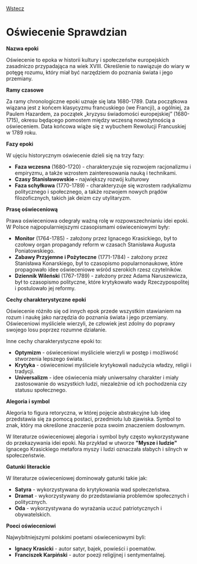 [Wstecz](../polski.md)

# Oświecenie Sprawdzian

**Nazwa epoki**

Oświecenie to epoka w historii kultury i społeczeństw europejskich zasadniczo przypadająca na wiek XVIII. Określenie to nawiązuje do wiary w potęgę rozumu, który miał być narzędziem do poznania świata i jego przemiany.

**Ramy czasowe**

Za ramy chronologiczne epoki uznaje się lata 1680-1789. Data początkowa wiązana jest z końcem klasycyzmu francuskiego (we Francji), a ogólniej, za Paulem Hazardem, za początek „kryzysu świadomości europejskiej” (1680-1715), okresu będącego pomostem między wczesną nowożytnością a oświeceniem. Data końcowa wiąże się z wybuchem Rewolucji Francuskiej w 1789 roku.

**Fazy epoki**

W ujęciu historycznym oświecenie dzieli się na trzy fazy:

-   **Faza wczesna** (1680-1720) - charakteryzuje się rozwojem racjonalizmu i empiryzmu, a także wzrostem zainteresowania nauką i technikami.
-   **Czasy Stanisławowskie -** największy rozwój kulturowy
-   **Faza schyłkowa** (1770-1789) - charakteryzuje się wzrostem radykalizmu politycznego i społecznego, a także rozwojem nowych prądów filozoficznych, takich jak deizm czy utylitaryzm.

**Prasę oświeceniową**

Prawa oświeceniowa odegrały ważną rolę w rozpowszechnianiu idei epoki. W Polsce najpopularniejszymi czasopismami oświeceniowymi były:

-   **Monitor** (1764-1785) - założony przez Ignacego Krasickiego, był to czołowy organ propagandy reform w czasach Stanisława Augusta Poniatowskiego.
-   **Zabawy Przyjemne i Pożyteczne** (1771-1784) - założony przez Stanisława Konarskiego, był to czasopismo popularnonaukowe, które propagowało idee oświeceniowe wśród szerokich rzesz czytelników.
-   **Dziennik Wileński** (1767-1789) - założony przez Adama Naruszewicza, był to czasopismo polityczne, które krytykowało wady Rzeczypospolitej i postulowało jej reformy.

**Cechy charakterystyczne epoki**

Oświecenie różniło się od innych epok przede wszystkim stawianiem na rozum i naukę jako narzędzia do poznania świata i jego przemiany. Oświeceniowi myśliciele wierzyli, że człowiek jest zdolny do poprawy swojego losu poprzez rozumne działanie.

Inne cechy charakterystyczne epoki to:

-   **Optymizm** - oświeceniowi myśliciele wierzyli w postęp i możliwość stworzenia lepszego świata.
-   **Krytyka** - oświeceniowi myśliciele krytykowali nadużycia władzy, religii i tradycji.
-   **Universalizm** - idee oświecenia miały uniwersalny charakter i miały zastosowanie do wszystkich ludzi, niezależnie od ich pochodzenia czy statusu społecznego.

**Alegoria i symbol**

Alegoria to figura retoryczna, w której pojęcie abstrakcyjne lub ideę przedstawia się za pomocą postaci, przedmiotu lub zjawiska. Symbol to znak, który ma określone znaczenie poza swoim znaczeniem dosłownym.

W literaturze oświeceniowej alegoria i symbol były często wykorzystywane do przekazywania idei epoki. Na przykład w utworze **"Mysze i ludzie"** Ignacego Krasickiego metafora myszy i ludzi oznaczała słabych i silnych w społeczeństwie.

**Gatunki literackie**

W literaturze oświeceniowej dominowały gatunki takie jak:

-   **Satyra** - wykorzystywana do krytykowania wad społeczeństwa.
-   **Dramat** - wykorzystywany do przedstawiania problemów społecznych i politycznych.
-   **Oda** - wykorzystywana do wyrażania uczuć patriotycznych i obywatelskich.

**Poeci oświeceniowi**

Najwybitniejszymi polskimi poetami oświeceniowymi byli:

-   **Ignacy Krasicki** - autor satyr, bajek, powieści i poematów.
-   **Franciszek Karpiński** - autor poezji religijnej i sentymentalnej.
